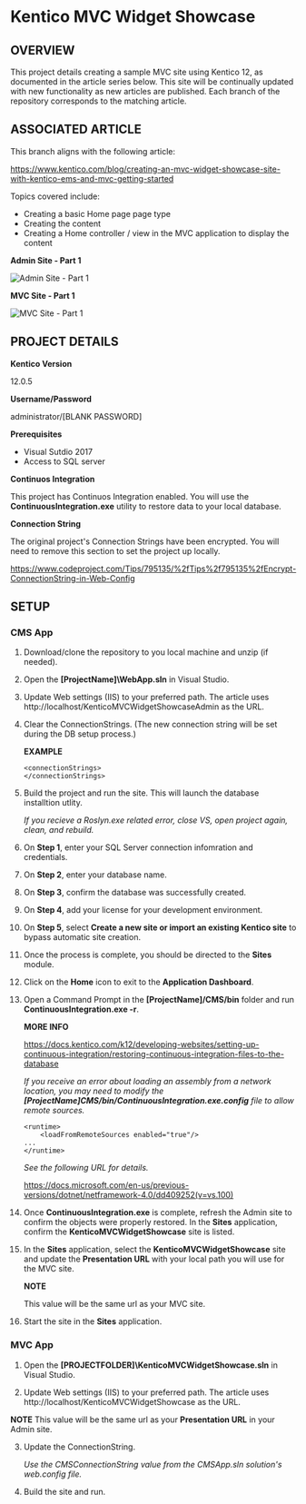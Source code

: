 # Kentico MVC Widget Showcase

## OVERVIEW
This project details creating a sample MVC site using Kentico 12, as documented in the article series below. This site will be continually updated with new functionality as new articles are published. Each branch of the repository corresponds to the matching article. 

## ASSOCIATED ARTICLE
This branch aligns with the following article: 

https://www.kentico.com/blog/creating-an-mvc-widget-showcase-site-with-kentico-ems-and-mvc-getting-started

Topics covered include:
- Creating a basic Home page page type
- Creating the content 
- Creating a Home controller / view in the MVC application to display the content

**Admin Site - Part 1**

![Admin Site - Part 1](https://www.kentico.com/getattachment/Blog/2019-01/Creating-an-MVC-Widget-Showcase-site-with-Kentico/Demo1.png?lang=en-US&width=700&height=444)

**MVC Site - Part 1**

![MVC Site - Part 1](https://www.kentico.com/getattachment/Blog/2019-01/Creating-an-MVC-Widget-Showcase-site-with-Kentico/Demo2.png?lang=en-US&width=598&height=367)

## PROJECT DETAILS

**Kentico Version**

12.0.5

**Username/Password**

administrator/[BLANK PASSWORD]

**Prerequisites**
- Visual Sutdio 2017
- Access to SQL server

**Continuos Integration**

This project has Continuos Integration enabled. You will use the **ContinuousIntegration.exe** utility to restore data to your local database.

**Connection String**

The original project's Connection Strings have been encrypted. You will need to remove this section to set the project up locally.

  https://www.codeproject.com/Tips/795135/%2fTips%2f795135%2fEncrypt-ConnectionString-in-Web-Config

## SETUP
### CMS App
1. Download/clone the repository to you local machine and unzip (if needed).

2. Open the **[ProjectName]\WebApp.sln** in Visual Studio.

3. Update Web settings (IIS) to your preferred path. The article uses http://localhost/KenticoMVCWidgetShowcaseAdmin as the URL.

4. Clear the ConnectionStrings. (The new connection string will be set during the DB setup process.)

   **EXAMPLE**
   ```
   <connectionStrings>
   </connectionStrings>
   ```
   
5. Build the project and run the site. This will launch the database installtion utlity.

   *If you recieve a Roslyn.exe related error, close VS, open project again, clean, and rebuild.*

6. On **Step 1**, enter your SQL Server connection infomration and credentials.
7. On **Step 2**, enter your database name.
8. On **Step 3**, confirm the database was successfully created.
9. On **Step 4**, add your license for your development environment.
10. On **Step 5**, select **Create a new site or import an existing Kentico site** to bypass automatic site creation.
11. Once the process is complete, you should be directed to the **Sites** module. 
12. Click on the **Home** icon to exit to the **Application Dashboard**.
13. Open a Command Prompt in the **[ProjectName]/CMS/bin** folder and run **ContinuousIntegration.exe -r**.

    **MORE INFO**

    https://docs.kentico.com/k12/developing-websites/setting-up-continuous-integration/restoring-continuous-integration-files-to-the-database

    *If you receive an error about loading an assembly from a network location, you may need to modify the **[ProjectName]CMS/bin/ContinuousIntegration.exe.config** file to allow remote sources.*

    ```
    <runtime>
        <loadFromRemoteSources enabled="true"/>
	...
    </runtime>
    ````

    *See the following URL for details.*

    https://docs.microsoft.com/en-us/previous-versions/dotnet/netframework-4.0/dd409252(v=vs.100) 

14. Once **ContinuousIntegration.exe** is complete, refresh the Admin site to confirm the objects were properly restored. In the **Sites** application, confirm the **KenticoMVCWidgetShowcase** site is listed.

15. In the **Sites** application, select the **KenticoMVCWidgetShowcase** site and update the **Presentation URL** with your local path you will use for the MVC site.

    **NOTE**

    This value will be the same url as your MVC site.

16. Start the  site in the **Sites** application.


### MVC App
1. Open the **[PROJECTFOLDER]\KenticoMVCWidgetShowcase.sln** in Visual Studio.

2. Update Web settings (IIS) to your preferred path. The article uses http://localhost/KenticoMVCWidgetShowcase as the URL.

**NOTE**
This value will be the same url as your **Presentation URL** in your Admin site. 

3. Update the ConnectionString.

   *Use the CMSConnectionString value from the CMSApp.sln solution's web.config file.*

4. Build the site and run.
